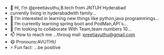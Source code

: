 - 👋 Hi, I’m @preetiavuthu,B.tech from JNTUH Hyderabad
- currently living in hyderabadwith family...
- 👀 I’m interested in learning new things like python,java programmings...
- 🌱 I’m currently learning  spring boot and PodMan,API`s...
- 💞️ I’m looking to collaborate With Team,team numbers 10...
- 📫 How to reach me ...throug mail :preetiavuthu@gmail.com
- 😄 Pronouns:AVUTHU
- ⚡ Fun fact: ...be positive

<!---
preetiavuthu/preetiavuthu is a ✨ special ✨ repository because its `README.md` (this file) appears on your GitHub profile.
You can click the Preview link to take a look at your changes.
--->

